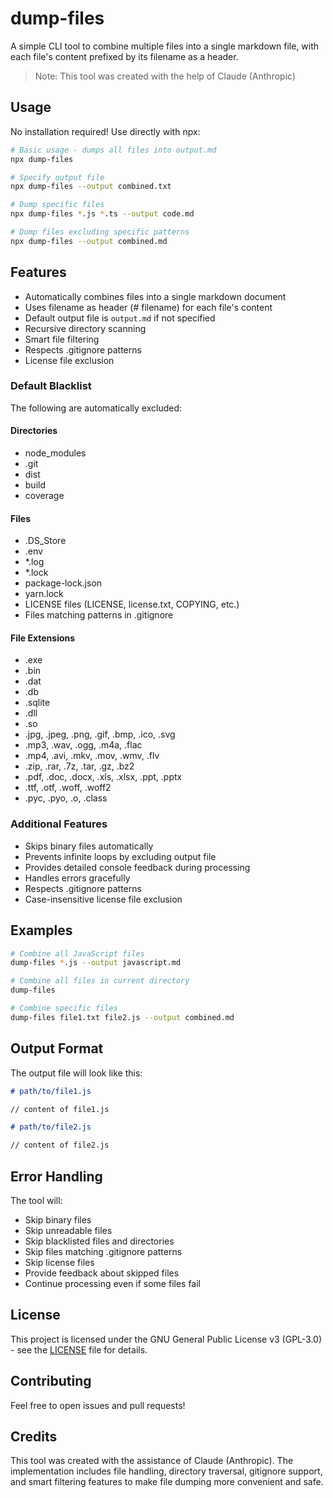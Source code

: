 # dump-files

A simple CLI tool to combine multiple files into a single markdown file, with each file's content prefixed by its filename as a header.

> Note: This tool was created with the help of Claude (Anthropic)

## Usage

No installation required! Use directly with npx:

```bash
# Basic usage - dumps all files into output.md
npx dump-files

# Specify output file
npx dump-files --output combined.txt

# Dump specific files
npx dump-files *.js *.ts --output code.md

# Dump files excluding specific patterns
npx dump-files --output combined.md
```

## Features

- Automatically combines files into a single markdown document
- Uses filename as header (# filename) for each file's content
- Default output file is `output.md` if not specified
- Recursive directory scanning
- Smart file filtering
- Respects .gitignore patterns
- License file exclusion

### Default Blacklist

The following are automatically excluded:

#### Directories

- node_modules
- .git
- dist
- build
- coverage

#### Files

- .DS_Store
- .env
- \*.log
- \*.lock
- package-lock.json
- yarn.lock
- LICENSE files (LICENSE, license.txt, COPYING, etc.)
- Files matching patterns in .gitignore

#### File Extensions

- .exe
- .bin
- .dat
- .db
- .sqlite
- .dll
- .so
- .jpg, .jpeg, .png, .gif, .bmp, .ico, .svg
- .mp3, .wav, .ogg, .m4a, .flac
- .mp4, .avi, .mkv, .mov, .wmv, .flv
- .zip, .rar, .7z, .tar, .gz, .bz2
- .pdf, .doc, .docx, .xls, .xlsx, .ppt, .pptx
- .ttf, .otf, .woff, .woff2
- .pyc, .pyo, .o, .class

### Additional Features

- Skips binary files automatically
- Prevents infinite loops by excluding output file
- Provides detailed console feedback during processing
- Handles errors gracefully
- Respects .gitignore patterns
- Case-insensitive license file exclusion

## Examples

```bash
# Combine all JavaScript files
dump-files *.js --output javascript.md

# Combine all files in current directory
dump-files

# Combine specific files
dump-files file1.txt file2.js --output combined.md
```

## Output Format

The output file will look like this:

```markdown
# path/to/file1.js

// content of file1.js

# path/to/file2.js

// content of file2.js
```

## Error Handling

The tool will:

- Skip binary files
- Skip unreadable files
- Skip blacklisted files and directories
- Skip files matching .gitignore patterns
- Skip license files
- Provide feedback about skipped files
- Continue processing even if some files fail

## License

This project is licensed under the GNU General Public License v3 (GPL-3.0) - see the [LICENSE](LICENSE) file for details.

## Contributing

Feel free to open issues and pull requests!

## Credits

This tool was created with the assistance of Claude (Anthropic).
The implementation includes file handling, directory traversal, gitignore support, and smart filtering features to make file dumping more convenient and safe.
